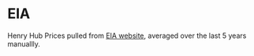 # EIA

Henry Hub Prices pulled from [EIA website](https://www.eia.gov/dnav/ng/hist/rngwhhdm.htm), averaged over the last 5 years manuallly.